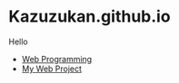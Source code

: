 # Kazuzukan.github.io

Hello 
- [Web Programming](https://github.com/kazuzukan/WebProgram-Smt03)
- [My Web Project](https://github.com/kazuzukan/Project-PemWeb) 
